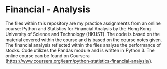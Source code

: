 # Financial - Analysis

The files within this repository are my practice assignments from an online course: Python and Statistics for Financial Analysis by the Hong Kong University of Science and Technology (HKUST). The code is based on the material covered within the course and is based on the course notes given. The financial analysis reflected within the files analyze the performance of stocks. Code utilizes the Pandas module and is written in Python 3. 
The online course can be found on Coursera (https://www.coursera.org/learn/python-statistics-financial-analysis/). 
